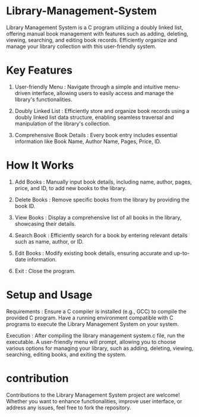 # Library-Management-System
Library Management System is a C program utilizing a doubly linked list, offering manual book management with features such as adding, deleting, viewing, searching, and editing book records. Efficiently organize and manage your library collection with this user-friendly system.

# Key Features

1. User-friendly Menu :
Navigate through a simple and intuitive menu-driven interface, allowing users to easily access and manage the library's functionalities.

2. Doubly Linked List :
Efficiently store and organize book records using a doubly linked list data structure, enabling seamless traversal and manipulation of the library's collection.

3. Comprehensive Book Details :
Every book entry includes essential information like Book Name, Author Name, Pages, Price, ID.

# How It Works

1. Add Books : Manually input book details, including name, author, pages, price, and ID, to add new books to the library.

2. Delete Books : Remove specific books from the library by providing the book ID.

3. View Books : Display a comprehensive list of all books in the library, showcasing their details.

4. Search Book : Efficiently search for a book by entering relevant details such as name, author, or ID.

5. Edit Books : Modify existing book details, ensuring accurate and up-to-date information.

6. Exit : Close the program.

# Setup and Usage

Requirements : Ensure a C compiler is installed (e.g., GCC) to compile the provided C program. Have a running environment compatible with C programs to execute the Library Management System on your system.

Execution : After compiling the library management system.c file, run the executable. A user-friendly menu will prompt, allowing you to choose various options for managing your library, such as adding, deleting, viewing, searching, editing books, and exiting the system.

# contribution

Contributions to the Library Management System project are welcome! Whether you want to enhance functionalities, improve user interface, or address any issues, feel free to fork the repository. 

   
